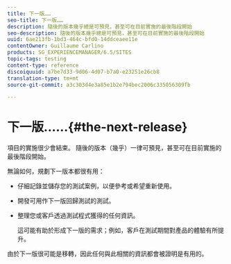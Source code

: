 ```yaml
---
title: 下一版……
seo-title: 下一版……
description: 隨後的版本幾乎總是可預見，甚至可在目前實施的最後階段開始
seo-description: 隨後的版本幾乎總是可預見，甚至可在目前實施的最後階段開始
uuid: 6ae213fb-1bd3-464c-bfd0-14ddceaee11e
contentOwner: Guillaume Carlino
products: SG_EXPERIENCEMANAGER/6.5/SITES
topic-tags: testing
content-type: reference
discoiquuid: a7be7d33-9d06-4d07-b7a0-e23251e26cb8
translation-type: tm+mt
source-git-commit: a3c303d4e3a85e1b2e794bec2006c335056309fb

---
```



# 下一版……{#the-next-release}

項目的實施很少會結束。 隨後的版本（幾乎）一律可預見，甚至可在目前實施的最後階段開始。

無論如何，規劃下一版本都很有用：

* 仔細記錄並儲存您的測試案例，以便參考或希望重新使用。
* 開發可用作下一版回歸測試的測試。
* 整理您或客戶透過測試程式獲得的任何資訊。

   這可能有助於形成下一版的需求；例如，客戶在測試期間對產品的體驗有所提升。

由於下一版很可能是移轉，因此任何與此相關的資訊都會被證明是有用的。
